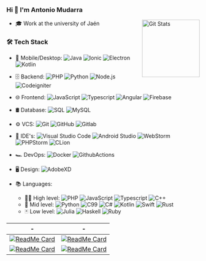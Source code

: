 ### Hi 👋 I'm Antonio Mudarra

<a href="https://github.com/nonodev96"><img alt="Git Stats" src="https://github-readme-stats.vercel.app/api?username=nonodev96&show_icons=true&theme=radical" align="right" height="150" /></a>

- 🎓 Work at the university of Jaén

### 🛠 Tech Stack

- 📱 Mobile/Desktop:
  ![Java](https://img.shields.io/badge/-Java-0A1A2F?style=flat&logo=Java&logoColor=FFF)
  ![Ionic](https://img.shields.io/badge/-Ionic-0A1A2F?style=flat&logo=Ionic)
  ![Electron](https://img.shields.io/badge/-Electron-0A1A2F?style=flat&logo=electron)
  ![Kotlin](https://img.shields.io/badge/-Kotlin-0A1A2F?style=flat&logo=Kotlin)

- 🗄 Backend:
  ![PHP](https://img.shields.io/badge/-PHP-0A1A2F?style=flat&logo=php)
  ![Python](https://img.shields.io/badge/-Python-0A1A2F?style=flat&logo=python)
  ![Node.js](https://img.shields.io/badge/-Node.js-0A1A2F?style=flat&logo=node.js)
  ![Codeigniter](https://img.shields.io/badge/-Codeigniter-0A1A2F?style=flat&logo=codeigniter)

- 🌐 Frontend:
  ![JavaScript](https://img.shields.io/badge/-JavaScript-0A1A2F?style=flat&logo=javascript)
  ![Typescript](https://img.shields.io/badge/-Typescript-0A1A2F?style=flat&logo=typescript)
  ![Angular](https://img.shields.io/badge/-Angular-0A1A2F?style=flat&logo=angular)
  ![Firebase](https://img.shields.io/badge/-Firebase-0A1A2F?style=flat&logo=firebase)

- 🛢 Database:
  ![SQL](https://img.shields.io/badge/-SQL-0A1A2F?style=flat&logo=sql&logoColor=00d8fd)
  ![MySQL](https://img.shields.io/badge/-MySQL-0A1A2F?style=flat&logo=mysql&logoColor=00d8fd)
  
- ⚙️ VCS:
  ![Git](https://img.shields.io/badge/-Git-0A1A2F?style=flat&logo=git)
  ![GitHub](https://img.shields.io/badge/-GitHub-0A1A2F?style=flat&logo=github)
  ![Gitlab](https://img.shields.io/badge/-Gitlab-0A1A2F?style=flat&logo=gitlab)

- 🔧 IDE's:
  ![Visual Studio Code](https://img.shields.io/badge/-Visual%20Studio%20Code-0A1A2F?style=flat&logo=visual-studio-code&logoColor=007ACC)
  ![Android Studio](https://img.shields.io/badge/-Android%20Studio%20Code-0A1A2F?style=flat&logo=android-studio)
  ![WebStorm](https://img.shields.io/badge/-WebStorm-0A1A2F?style=flat&logo=webstorm)
  ![PHPStorm](https://img.shields.io/badge/-PHPStorm-0A1A2F?style=flat&logo=phpstorm)
  ![CLion](https://img.shields.io/badge/-CLion-0A1A2F?style=flat&logo=clion)

- 🏎 DevOps:
  ![Docker](https://img.shields.io/badge/-Docker-0A1A2F?style=flat&logo=docker)
  ![GithubActions](https://img.shields.io/badge/-GithubActions-0A1A2F?style=flat&logo=github)

- 🖥 Design:
  ![AdobeXD](https://img.shields.io/badge/-AdobeXD-0A1A2F?style=flat&logo=adobe-xd)
  
- 📚 Languages:
  - 🧙🏻 High level:
  ![PHP](https://img.shields.io/badge/-PHP-0A1A2F?style=flat&logo=PHP)
  ![JavaScript](https://img.shields.io/badge/-JavaScript-0A1A2F?style=flat&logo=JavaScript)
  ![Typescript](https://img.shields.io/badge/-Typescript-0A1A2F?style=flat&logo=typescript)
  ![C++](https://img.shields.io/badge/-C++-0A1A2F?style=flat&logo=cplusplus)
  - 🔮 Mid level:
  ![Python](https://img.shields.io/badge/-Python-0A1A2F?style=flat&logo=Python)
  ![C99](https://img.shields.io/badge/-C99-0A1A2F?style=flat&logo=C)
  ![C#](https://img.shields.io/badge/-CSharp-0A1A2F?style=flat&logo=csharp)
  ![Kotlin](https://img.shields.io/badge/-Kotlin-0A1A2F?style=flat&logo=Kotlin)
  ![Swift](https://img.shields.io/badge/-Swift-0A1A2F?style=flat&logo=Swift)
  ![Rust](https://img.shields.io/badge/-Rust-0A1A2F?style=flat&logo=Rust)
  - 🃏 Low level:
  ![Julia](https://img.shields.io/badge/-Julia-0A1A2F?style=flat&logo=Julia)
  ![Haskell](https://img.shields.io/badge/-Haskell-0A1A2F?style=flat&logo=Haskell)
  ![Ruby](https://img.shields.io/badge/-Ruby-0A1A2F?style=flat&logo=Ruby)


| - | - |
| ------------- | ------------- |
| [![ReadMe Card](https://github-readme-stats.vercel.app/api/pin/?username=nonodev96&repo=relife)](https://github.com/nonodev96/relife)     | [![ReadMe Card](https://github-readme-stats.vercel.app/api/pin/?username=nonodev96&repo=relife-cloud)](https://github.com/nonodev96/relife-cloud)     |
| [![ReadMe Card](https://github-readme-stats.vercel.app/api/pin/?username=nonodev96&repo=THUMDER)](https://github.com/nonodev96/THUMDER)   | [![ReadMe Card](https://github-readme-stats.vercel.app/api/pin/?username=nonodev96&repo=THUMDER-server)](https://github.com/nonodev96/THUMDER-server) |


